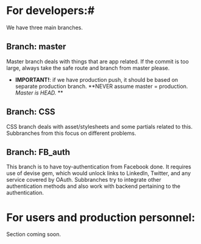 # For developers:#
We have three main branches.
## Branch: master ##
Master branch deals with things that are app related. If the commit is too large, always take the safe route and branch from master please.

* **IMPORTANT!**: if we have production push, it should be based on separate production branch. **NEVER assume master = production. *Master is HEAD.* **

## Branch: CSS ##
CSS branch deals with asset/stylesheets and some partials related to this. Subbranches from this focus on different problems.

## Branch: FB_auth ##
This branch is to have toy-authentication from Facebook done. It requires use of devise gem, which would unlock links to LinkedIn, Twitter, and any service covered by OAuth. Subbranches try to integrate other authentication methods and also work with backend pertaining to the authentication.

# For users and production personnel: #
Section coming soon.